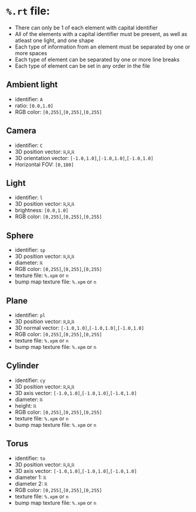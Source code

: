 # `%.rt` file:
- There can only be 1 of each element with capital identifier
- All of the elements with a capital identifier must be present, as well as atleast one light, and one shape
- Each type of information from an element must be separated by one or more spaces
- Each type of element can be separated by one or more line breaks
- Each type of element can be set in any order in the file
## Ambient light
- identifier: `A`
- ratio: `[0.0,1.0]`
- RGB color: `[0,255]`,`[0,255]`,`[0,255]`
## Camera
- identifier: `C`
- 3D position vector: `ℝ`,`ℝ`,`ℝ`
- 3D orientation vector: `[-1.0,1.0]`,`[-1.0,1.0]`,`[-1.0,1.0]`
- Horizontal FOV: `[0,180]`
## Light
- identifier: `l`
- 3D position vector: `ℝ`,`ℝ`,`ℝ`
- brightness: `[0.0,1.0]`
- RGB color: `[0,255]`,`[0,255]`,`[0,255]`
## Sphere
- identifier: `sp`
- 3D position vector: `ℝ`,`ℝ`,`ℝ`
- diameter: `ℝ`
- RGB color: `[0,255]`,`[0,255]`,`[0,255]`
- texture file: `%.xpm` or `n`
- bump map texture file: `%.xpm` or `n`
## Plane
- identifier: `pl`
- 3D position vector: `ℝ`,`ℝ`,`ℝ`
- 3D normal vector: `[-1.0,1.0]`,`[-1.0,1.0]`,`[-1.0,1.0]`
- RGB color: `[0,255]`,`[0,255]`,`[0,255]`
- texture file: `%.xpm` or `n`
- bump map texture file: `%.xpm` or `n`
## Cylinder
- identifier: `cy`
- 3D position vector: `ℝ`,`ℝ`,`ℝ`
- 3D axis vector: `[-1.0,1.0]`,`[-1.0,1.0]`,`[-1.0,1.0]`
- diameter: `ℝ`
- height: `ℝ`
- RGB color: `[0,255]`,`[0,255]`,`[0,255]`
- texture file: `%.xpm` or `n`
- bump map texture file: `%.xpm` or `n`
## Torus
- identifier: `to`
- 3D position vector: `ℝ`,`ℝ`,`ℝ`
- 3D axis vector: `[-1.0,1.0]`,`[-1.0,1.0]`,`[-1.0,1.0]`
- diameter 1: `ℝ`
- diameter 2: `ℝ`
- RGB color: `[0,255]`,`[0,255]`,`[0,255]`
- texture file: `%.xpm` or `n`
- bump map texture file: `%.xpm` or `n`

